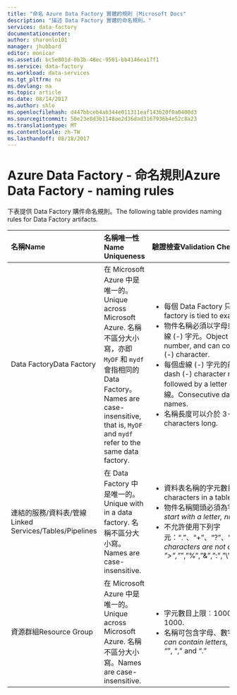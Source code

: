 ```yaml
---
title: "命名 Azure Data Factory 實體的規則 |Microsoft Docs"
description: "描述 Data Factory 實體的命名規則。"
services: data-factory
documentationcenter: 
author: sharonlo101
manager: jhubbard
editor: monicar
ms.assetid: bc5e801d-0b3b-48ec-9501-bb4146ea17f1
ms.service: data-factory
ms.workload: data-services
ms.tgt_pltfrm: na
ms.devlang: na
ms.topic: article
ms.date: 08/14/2017
ms.author: shlo
ms.openlocfilehash: d447bbceb4ab344e011311eaf143b20f0a0400d3
ms.sourcegitcommit: 50e23e8d3b1148ae2d36dad3167936b4e52c8a23
ms.translationtype: MT
ms.contentlocale: zh-TW
ms.lasthandoff: 08/18/2017
---
```

# <a name="azure-data-factory---naming-rules"></a><span data-ttu-id="20b52-103">Azure Data Factory - 命名規則</span><span class="sxs-lookup"><span data-stu-id="20b52-103">Azure Data Factory - naming rules</span></span>
<span data-ttu-id="20b52-104">下表提供 Data Factory 購件命名規則。</span><span class="sxs-lookup"><span data-stu-id="20b52-104">The following table provides naming rules for Data Factory artifacts.</span></span>

| <span data-ttu-id="20b52-105">名稱</span><span class="sxs-lookup"><span data-stu-id="20b52-105">Name</span></span> | <span data-ttu-id="20b52-106">名稱唯一性</span><span class="sxs-lookup"><span data-stu-id="20b52-106">Name Uniqueness</span></span> | <span data-ttu-id="20b52-107">驗證檢查</span><span class="sxs-lookup"><span data-stu-id="20b52-107">Validation Checks</span></span> |
|:--- |:--- |:--- |
| <span data-ttu-id="20b52-108">Data Factory</span><span class="sxs-lookup"><span data-stu-id="20b52-108">Data Factory</span></span> |<span data-ttu-id="20b52-109">在 Microsoft Azure 中是唯一的。</span><span class="sxs-lookup"><span data-stu-id="20b52-109">Unique across Microsoft Azure.</span></span> <span data-ttu-id="20b52-110">名稱不區分大小寫，亦即 `MyDF` 和 `mydf` 會指相同的 Data Factory。</span><span class="sxs-lookup"><span data-stu-id="20b52-110">Names are case-insensitive, that is, `MyDF` and `mydf` refer to the same data factory.</span></span> |<ul><li><span data-ttu-id="20b52-111">每個 Data Factory 只會繫結至一個 Azure 訂用帳戶。</span><span class="sxs-lookup"><span data-stu-id="20b52-111">Each data factory is tied to exactly one Azure subscription.</span></span></li><li><span data-ttu-id="20b52-112">物件名稱必須以字母或數字開頭，並且只能包含字母、數字和虛線 (-) 字元。</span><span class="sxs-lookup"><span data-stu-id="20b52-112">Object names must start with a letter or a number, and can contain only letters, numbers, and the dash (-) character.</span></span></li><li><span data-ttu-id="20b52-113">每個虛線 (-) 字元的前面和後面必須緊接字母或數字。</span><span class="sxs-lookup"><span data-stu-id="20b52-113">Every dash (-) character must be immediately preceded and followed by a letter or a number.</span></span> <span data-ttu-id="20b52-114">容器名稱中不允許使用連續虛線。</span><span class="sxs-lookup"><span data-stu-id="20b52-114">Consecutive dashes are not permitted in container names.</span></span></li><li><span data-ttu-id="20b52-115">名稱長度可以介於 3-63 個字元。</span><span class="sxs-lookup"><span data-stu-id="20b52-115">Name can be 3-63 characters long.</span></span></li></ul> |
| <span data-ttu-id="20b52-116">連結的服務/資料表/管線</span><span class="sxs-lookup"><span data-stu-id="20b52-116">Linked Services/Tables/Pipelines</span></span> |<span data-ttu-id="20b52-117">在 Data Factory 中是唯一的。</span><span class="sxs-lookup"><span data-stu-id="20b52-117">Unique with in a data factory.</span></span> <span data-ttu-id="20b52-118">名稱不區分大小寫。</span><span class="sxs-lookup"><span data-stu-id="20b52-118">Names are case-insensitive.</span></span> |<ul><li><span data-ttu-id="20b52-119">資料表名稱的字元數目上限︰260。</span><span class="sxs-lookup"><span data-stu-id="20b52-119">Maximum number of characters in a table name: 260.</span></span></li><li><span data-ttu-id="20b52-120">物件名稱開頭必須為字母、數字或底線 (_)。</span><span class="sxs-lookup"><span data-stu-id="20b52-120">Object names must start with a letter, number, or an underscore (_).</span></span></li><li><span data-ttu-id="20b52-121">不允許使用下列字元：“.”、“+”、“?”、“/”、“<”、”>”、”*”、”%”、”&”、”:”、”\\”</span><span class="sxs-lookup"><span data-stu-id="20b52-121">Following characters are not allowed: “.”, “+”, “?”, “/”, “<”, ”>”,”*”,”%”,”&”,”:”,”\\”</span></span></li></ul> |
| <span data-ttu-id="20b52-122">資源群組</span><span class="sxs-lookup"><span data-stu-id="20b52-122">Resource Group</span></span> |<span data-ttu-id="20b52-123">在 Microsoft Azure 中是唯一的。</span><span class="sxs-lookup"><span data-stu-id="20b52-123">Unique across Microsoft Azure.</span></span> <span data-ttu-id="20b52-124">名稱不區分大小寫。</span><span class="sxs-lookup"><span data-stu-id="20b52-124">Names are case-insensitive.</span></span> |<ul><li><span data-ttu-id="20b52-125">字元數目上限︰1000。</span><span class="sxs-lookup"><span data-stu-id="20b52-125">Maximum number of characters: 1000.</span></span></li><li><span data-ttu-id="20b52-126">名稱可包含字母、數字及下列字元：“-”、“_”、“,” 和 “.”。</span><span class="sxs-lookup"><span data-stu-id="20b52-126">Name can contain letters, digits, and the following characters: “-”, “_”, “,” and “.”</span></span></li></ul> |


